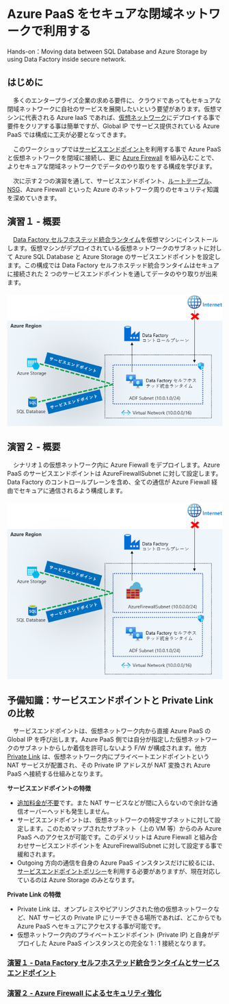# Azure PaaS をセキュアな閉域ネットワークで利用する
Hands-on：Moving data between SQL Database and Azure Storage by using Data Factory inside secure network.

## はじめに
　多くのエンタープライズ企業の求める要件に、クラウドであってもセキュアな閉域ネットワークに自社のサービスを展開したいという要望があります。仮想マシンに代表される Azure IaaS であれば、[仮想ネットワーク](https://docs.microsoft.com/ja-jp/azure/virtual-network/virtual-networks-overview)にデプロイする事で要件をクリアする事は簡単ですが、Global IP でサービス提供されている Azure PaaS では構成に工夫が必要となってきます。
 
　このワークショップでは[サービスエンドポイント](https://docs.microsoft.com/ja-jp/azure/virtual-network/virtual-network-service-endpoints-overview)を利用する事で Azure PaaS と仮想ネットワークを閉域に接続し、更に [Azure Firewall](https://docs.microsoft.com/ja-jp/azure/firewall/overview) を組み込むことで、よりセキュアな閉域ネットワークでデータのやり取りをする構成を学びます。
 
 　次に示す２つの演習を通して、サービスエンドポイント、[ルートテーブル](https://docs.microsoft.com/ja-jp/azure/virtual-network/tutorial-create-route-table-portal)、[NSG](https://docs.microsoft.com/ja-jp/azure/virtual-network/security-overview)、Azure Firewall といった Azure のネットワーク周りのセキュリティ知識を深めていきます。
  
 ## 演習１ - 概要
 　[Data Factory セルフホステッド統合ランタイム](https://docs.microsoft.com/ja-jp/azure/data-factory/concepts-integration-runtime)を仮想マシンにインストールします。仮想マシンがデプロイされている仮想ネットワークのサブネットに対して Azure SQL Database と Azure Storage のサービスエンドポイントを設定します。この構成では Data Factory セルフホステッド統合ランタイムはセキュアに接続された 2 つのサービスエンドポイントを通してデータのやり取りが出来ます。  
　<img src="/images/シナリオ1.png" title="ハンズオン - シナリオ１">
  
 ## 演習２ - 概要
 　シナリオ１の仮想ネットワーク内に Azure Fiewall をデプロイします。Azure PaaS のサービスエンドポイントは AzureFirewallSubnet に対して設定します。Data Factory のコントロールプレーンを含め、全ての通信が Azure Fiewall 経由でセキュアに通信されるよう構成します。  
　<img src="/images/シナリオ2.png" title="ハンズオン - シナリオ２">

 ## 予備知識：サービスエンドポイントと Private Link の比較
 　サービスエンドポイントは、仮想ネットワーク内から直接 Azure PaaS の Global IP を呼び出します。Azure PaaS 側では自分が指定した仮想ネットワークのサブネットからしか着信を許可しないよう F/W が構成されます。他方[Private Link](https://docs.microsoft.com/ja-jp/azure/private-link/) は、仮想ネットワーク内にプライベートエンドポイントという NAT サービスが配置され、その Private IP アドレスが NAT 変換され Azure PaaS へ接続する仕組みとなります。
 
**サービスエンドポイントの特徴**
- [追加料金が不要](https://docs.microsoft.com/ja-jp/azure/virtual-network/virtual-network-service-endpoints-overview#pricing-and-limits)です。また NAT サービスなどが間に入らないので余計な通信オーバーヘッドも発生しません。
- サービスエンドポイントは、仮想ネットワークの特定サブネットに対して設定します。このためマップされたサブネット（上の VM 等）からのみ Azure PaaS へのアクセスが可能です。このデメリットは Azure Fiewall と組み合わせサービスエンドポイントを AzureFirewallSubnet に対して設定する事で緩和されます。
- Outgoing 方向の通信を自身の Azure PaaS インスタンスだけに絞るには、[サービスエンドポイントポリシー](https://docs.microsoft.com/ja-jp/azure/virtual-network/virtual-network-service-endpoint-policies-portal)を利用する必要がありますが、現在対応しているのは Azure Storage のみとなります。
 
**Private Link の特徴**
- Private Link は、オンプレミスやピアリングされた他の仮想ネットワークなど、NAT サービスの Private IP にリーチできる場所であれば、どこからでも Azure PaaS へセキュアにアクセスする事が可能です。
- 仮想ネットワーク内のプライベートエンドポイント (Private IP) と自身がデプロイした Azure PaaS インスタンスとの完全な 1 : 1 接続となります。
  
  
 ### [演習１ - Data Factory セルフホステッド統合ランタイムとサービスエンドポイント](/Hands-on-Lab1.md)
 
 ### [演習２ - Azure Firewall によるセキュリティ強化](/Hands-on-Lab2.md)
